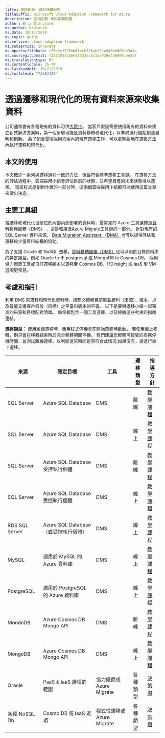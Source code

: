 ```yaml
---
title: 雲端創新：資料移轉服務
titleSuffix: Microsoft Cloud Adoption Framework for Azure
description: 雲端創新-資料移轉服務
author: BrianBlanchard
ms.author: brblanch
ms.date: 10/17/2019
ms.topic: guide
ms.service: cloud-adoption-framework
ms.subservice: innovate
ms.openlocfilehash: c75efe3576bb61ecb116ab22e4946b8d87da3d4a
ms.sourcegitcommit: f3371811a36e12533ecbc3aa936e2a68e0cee25f
ms.translationtype: MT
ms.contentlocale: zh-TW
ms.lasthandoff: 10/21/2019
ms.locfileid: "72683424"
---
```

# <a name="collect-data-through-the-migration-and-modernization-of-existing-data-sources"></a>透過遷移和現代化的現有資料來源來收集資料

公司通常會有各種現有的資料可供[大眾化](../considerations/data.md)。 當客戶假設需要使用現有的資料來建立新式解決方案時，第一個步驟可能是資料移轉和現代化，以準備進行開始創造發明和創新。 為了配合雲端採用方案內的現有遷移工作，可以更輕鬆地在[遷移方法](../../migrate/index.md)內執行遷移和現代化。

## <a name="use-of-this-article"></a>本文的使用

本文概述一系列與遷移過程一致的方法，但最符合標準遷移工具鏈。 在遷移方法的評估過程中，雲端採用小組會評估目前的狀態，並希望資產的未來狀態得以遷移。 當該程式是創新作業的一部分時，這兩個雲端採用小組都可以使用這篇文章來做出決定。

## <a name="primary-toolset"></a>主要工具組

當遷移和現代化目前位於內部內部部署的資料時，最常見的 Azure 工具選擇是[資料移轉服務（DMS）](https://docs.microsoft.com/azure/dms) ，這是較廣泛[Azure Migrate](https://docs.microsoft.com/azure/migrate/migrate-services-overview)工具鏈的一部分。 針對現有的 SQL Server 資料來源， [Data Migration Assistant （DMA）](/sql/dma/dma-overview)也可以提供評估和遷移較少量資料結構的協助。

為了支援 Oracle 和 NoSQL 遷移，[資料移轉服務（DMS）](https://docs.microsoft.com/azure/dms)也可以用於目標資料庫的特定類型，例如 Oracle to 于 postgresql 或 MongoDB to Cosmos DB。 採用協力廠商工具或自訂遷移腳本以遷移至 Cosmos DB、HDInsight 或 IaaS 型 VM 選項更常見。

## <a name="considerations-and-guidance"></a>考慮和指引

利用 DMS 來遷移和現代化資料時，請務必瞭解目前裝載資料（來源）、版本，以及最能支援客戶假設（目標）之平臺和版本的平臺。 以下是要與遷移小組一起審查的來源和目標配對清單。 每個都包含一個工具選擇，以及根據這些考慮的指南連結。

**遷移類型：** 使用離線遷移時，應用程式停機會在開始遷移時啟動。 若使用線上移轉，則只會在移轉結束時於完全移轉期間停機。 我們建議您瞭解可接受的商務停機時間，並測試離線遷移，以判斷還原時間是否符合此情況;如果沒有，請進行線上遷移。

|來源  |確定目標  |工具  |遷移類型  |指導方針  |
|---------|---------|---------|---------|---------|
|SQL Server|Azure SQL Database|DMS|離線|[教學課程](https://docs.microsoft.com/azure/dms/tutorial-sql-server-to-azure-sql)|
|SQL Server|Azure SQL Database|DMS|線上|[教學課程](https://docs.microsoft.com/azure/dms/tutorial-sql-server-azure-sql-online)|
|SQL Server|Azure SQL Database 受控執行個體|DMS|離線|[教學課程](https://docs.microsoft.com/azure/dms/tutorial-sql-server-to-managed-instance)|
|SQL Server|Azure SQL Database 受控執行個體|DMS|線上|[教學課程](https://docs.microsoft.com/azure/dms/tutorial-sql-server-managed-instance-online)|
|RDS SQL Server|Azure SQL Database （或受控執行個體）|DMS|線上|[教學課程](https://docs.microsoft.com/azure/dms/tutorial-rds-sql-server-azure-sql-and-managed-instance-online)|
|MySQL|適用於 MySQL 的 Azure 資料庫|DMS|線上|[教學課程](https://docs.microsoft.com/azure/dms/tutorial-mysql-azure-mysql-online)|
|PostgreSQL|適用於 PostgreSQL 的 Azure 資料庫|DMS|線上|[教學課程](https://docs.microsoft.com/azure/dms/tutorial-postgresql-azure-postgresql-online)|
|MondoDB|Azure Cosmos DB Mongo API|DMS|離線|[教學課程](https://docs.microsoft.com/azure/dms/tutorial-mongodb-cosmos-db)|
|MongoDB|Azure Cosmos DB Mongo API|DMS|線上|[教學課程](https://docs.microsoft.com/azure/dms/tutorial-mongodb-cosmos-db-online)|
|Oracle|PaaS & IaaS 選項的範圍|協力廠商或 Azure Migrate|各種類型|[決策樹](../../migrate/expanded-scope/data-oracle-migration.md)|
|各種 NoSQL Db|Cosmo DB 或 IaaS 選項|程式性遷移或 Azure Migrate|各種類型|[決策樹](../../migrate/expanded-scope/data-no-sql-migration.md)|
